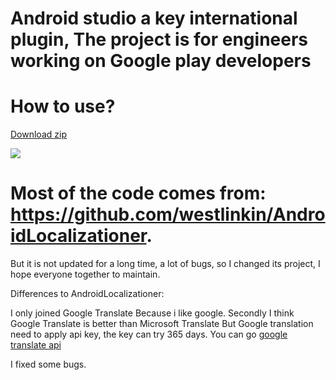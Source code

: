 # Android studio a key international plugin, The project is for engineers working on Google play developers

# How to use?

[Download zip](https://github.com/jinguangyue/AndroidStringsOneTabTranslation/blob/master/AndroidStringsOneTabTranslation.zip)
 
![](https://github.com/jinguangyue/AndroidStringsOneTabTranslation/blob/master/screenshots/howUse.gif)

# Most of the code comes from: https://github.com/westlinkin/AndroidLocalizationer. 
But it is not updated for a long time, a lot of bugs, so I changed its project, I hope everyone together to maintain.
 
Differences to AndroidLocalizationer:
 
 I only joined Google Translate Because i like google. Secondly I think Google Translate is better than Microsoft Translate
 But Google translation need to apply api key, the key can try 365 days. You can go [google translate api](https://cloud.google.com/translate/docs/getting-started)
 
 I fixed some bugs. 
 
 
 